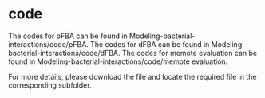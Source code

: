 # code

The codes for pFBA can be found in Modeling-bacterial-interactions/code/pFBA.
The codes for dFBA can be found in Modeling-bacterial-interactions/code/dFBA.
The codes for memote evaluation can be found in Modeling-bacterial-interactions/code/memote evaluation.



For more details, please download the file and locate the required file in the corresponding subfolder.  
